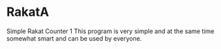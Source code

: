 # RakatA
Simple Rakat Counter 1
This program is very simple and at the same time somewhat smart and can be used by everyone.
